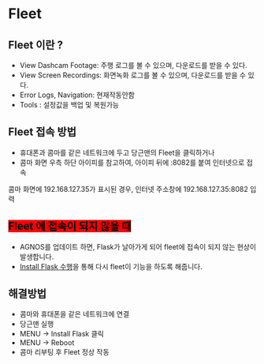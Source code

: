# Fleet

## Fleet 이란 ?&#x20;

* View Dashcam Footage: 주행 로그를 볼 수 있으며, 다운로드를 받을  수 있다.
* View Screen Recordings: 화면녹화 로그를 볼 수 있으며, 다운로드를 받을 수 있다.
* Error Logs, Navigation: 현재작동안함
* Tools : 설정값을 백업 및 복원가능

## Fleet 접속 방법

* 휴대폰과 콤마를 같은 네트워크에 두고 당근맨의 Fleet을 클릭하거나
* 콤마 화면 우측 하단 아이피를 참고하여, 아이피 뒤에 :8082를 붙여 인터넷으로 접속

&#x20; 콤마 화면에 192.168.127.35가 표시된 경우, 인터넷 주소창에 192.168.127.35:8082 입력



## <mark style="background-color:red;">Fleet 에 접속이 되지 않을 때</mark>

* AGNOS를 업데이트 하면, Flask가 날아가게 되어 fleet에 접속이 되지 않는 현상이 발생합니다.
* [Install Flask 수행](../carrotman/basic.md#menu)을 통해 다시 fleet이 기능을 하도록 해줍니다.

## 해결방법

* 콤마와 휴대폰을 같은 네트워크에 연결
* 당근맨 실행
* MENU -> Install Flask 클릭
* MENU -> Reboot&#x20;
* 콤마 리부팅 후 Fleet 정상 작동
